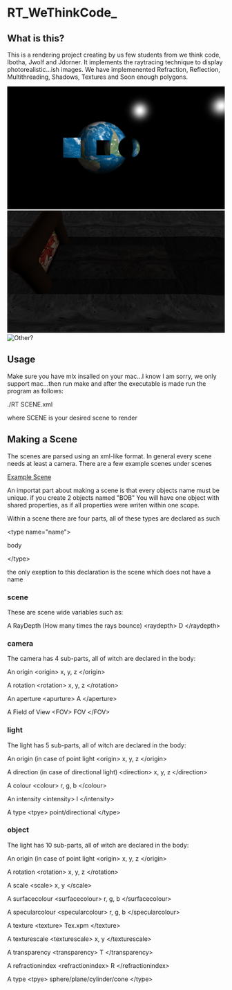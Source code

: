 # RT_WeThinkCode_

## What is this?
This is a rendering project creating by us few students from we think code, Ibotha, Jwolf and Jdorner. It implements the raytracing technique to display photorealistic...ish images. We have implemenented Refraction, Reflection, Multithreading, Shadows, Textures and Soon enough polygons.

![Heller?](https://github.com/WolfenGames/RT_WeThinkCode_/blob/master/Screen%20Shots/Celestial%20crystal%20ball.jpg)
![Other?](https://github.com/WolfenGames/RT_WeThinkCode_/blob/master/Screen%20Shots/Moon%20Church.jpg)
![Other?](https://github.com/WolfenGames/RT_WeThinkCode_/blob/master/Screen%20Shots/The%20Best%20RT%20You%20Ever%20Did%20See!%20Thu%20Sep%2020%2018:30:15%202018%0A.png)


## Usage

Make sure you have mlx insalled on your mac...I know I am sorry, we only support mac...then run make and after the executable is made run the program as follows:

./RT SCENE.xml

where SCENE is your desired scene to render

## Making a Scene

The scenes are parsed using an xml-like format. In general every scene needs at least a camera. There are a few example scenes under scenes

[Example Scene](https://github.com/WolfenGames/RT_WeThinkCode_/blob/master/scenes/light.xml)

An importat part about making a scene is that every objects name must be unique. if you create 2 objects named "BOB" You will have one object with shared properties, as if all properties were writen within one scope.

Within a scene there are four parts, all of these types are declared as such 

\<type name="name"\>

  body
  
 \</type\>
 
 
 the only exeption to this declaration is the scene which does not have a name

### scene

These are scene wide variables such as:

A RayDepth (How many times the rays bounce)    \<raydepth\> D \</raydepth\>


### camera
 
The camera has 4 sub-parts, all of witch are declared in the body:

An origin                                      \<origin> x, y, z \</origin>

A rotation                                     \<rotation> x, y, z \</rotation>

An aperture                                    \<apurture> A \</aperture\>

A Field of View                                 \<FOV> FOV \</FOV>


### light
 
The light has 5 sub-parts, all of witch are declared in the body:

An origin (in case of point light              \<origin\> x, y, z \</origin\>

A direction (in case of directional light)     \<direction\> x, y, z \</direction\>

A colour                                       \<colour\> r, g, b \</colour\>

An intensity                                   \<intensity\> I \</intensity\>

A type                                         \<tpye\> point/directional \</type\>


### object
 
The light has 10 sub-parts, all of witch are declared in the body:

An origin (in case of point light              \<origin\> x, y, z \</origin\>

A rotation                                     \<rotation\> x, y, z \</rotation\>

A scale                                        \<scale\> x, y \</scale\>

A surfacecolour                                \<surfacecolour\> r, g, b \</surfacecolour\>

A specularcolour                               \<specularcolour\> r, g, b \</specularcolour\>

A texture                                      \<texture\> Tex.xpm \</texture\>

A texturescale                                 \<texturescale\> x, y \</texturescale\>

A transparency                                 \<transparency\> T \</transparency\>

A refractionindex                              \<refractionindex\> R \</refractionindex\>

A type                                         \<tpye\> sphere/plane/cylinder/cone \</type\>

